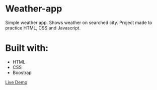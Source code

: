 # Weather-app
Simple weather app. Shows weather on searched city. 
Project made to practice HTML, CSS and Javascript.

# Built with:
- HTML
- CSS 
- Boostrap

[Live Demo](https://thunderprocode.github.io/Weather-App/) 